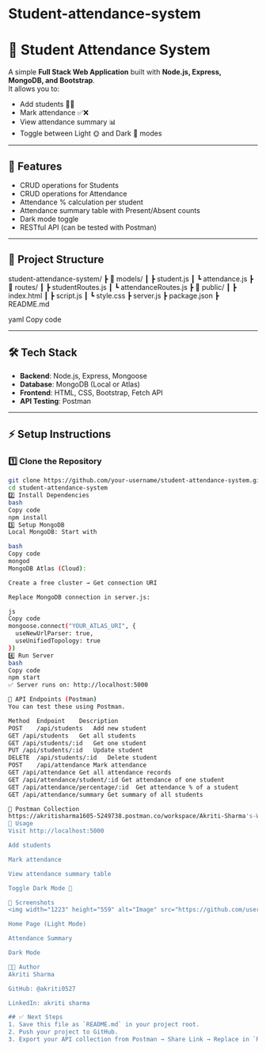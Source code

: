# Student-attendance-system
# 📘 Student Attendance System

A simple **Full Stack Web Application** built with **Node.js, Express, MongoDB, and Bootstrap**.  
It allows you to:
- Add students 🧑‍🎓
- Mark attendance ✅❌
- View attendance summary 📊
- Toggle between Light 🌞 and Dark 🌙 modes

---

## 🚀 Features
- CRUD operations for Students
- CRUD operations for Attendance
- Attendance % calculation per student
- Attendance summary table with Present/Absent counts
- Dark mode toggle
- RESTful API (can be tested with Postman)

---

## 📂 Project Structure
student-attendance-system/
┣ 📂 models/
┃ ┣ student.js
┃ ┗ attendance.js
┣ 📂 routes/
┃ ┣ studentRoutes.js
┃ ┗ attendanceRoutes.js
┣ 📂 public/
┃ ┣ index.html
┃ ┣ script.js
┃ ┗ style.css
┣ server.js
┣ package.json
┣ README.md

yaml
Copy code

---

## 🛠️ Tech Stack
- **Backend**: Node.js, Express, Mongoose
- **Database**: MongoDB (Local or Atlas)
- **Frontend**: HTML, CSS, Bootstrap, Fetch API
- **API Testing**: Postman

---

## ⚡ Setup Instructions

### 1️⃣ Clone the Repository
```bash
git clone https://github.com/your-username/student-attendance-system.git
cd student-attendance-system
2️⃣ Install Dependencies
bash
Copy code
npm install
3️⃣ Setup MongoDB
Local MongoDB: Start with

bash
Copy code
mongod
MongoDB Atlas (Cloud):

Create a free cluster → Get connection URI

Replace MongoDB connection in server.js:

js
Copy code
mongoose.connect("YOUR_ATLAS_URI", {
  useNewUrlParser: true,
  useUnifiedTopology: true
})
4️⃣ Run Server
bash
Copy code
npm start
✅ Server runs on: http://localhost:5000

📌 API Endpoints (Postman)
You can test these using Postman.

Method	Endpoint	Description
POST	/api/students	Add new student
GET	/api/students	Get all students
GET	/api/students/:id	Get one student
PUT	/api/students/:id	Update student
DELETE	/api/students/:id	Delete student
POST	/api/attendance	Mark attendance
GET	/api/attendance	Get all attendance records
GET	/api/attendance/student/:id	Get attendance of one student
GET	/api/attendance/percentage/:id	Get attendance % of a student
GET	/api/attendance/summary	Get summary of all students

📌 Postman Collection
https://akritisharma1605-5249738.postman.co/workspace/Akriti-Sharma's-Workspace~6bc6cc21-ddb4-4daf-8270-9c5237d52040/collection/48216871-6780626d-d2fc-4b95-a75e-7ca05d8f6c0a?action=share&source=copy-link&creator=48216871
🎯 Usage
Visit http://localhost:5000

Add students

Mark attendance

View attendance summary table

Toggle Dark Mode 🌙

📸 Screenshots
<img width="1223" height="559" alt="Image" src="https://github.com/user-attachments/assets/fea5ca10-a557-4e22-bacd-c51288251aee" />

Home Page (Light Mode)

Attendance Summary

Dark Mode

👨‍💻 Author
Akriti Sharma

GitHub: @akriti0527

LinkedIn: akriti sharma

## ✅ Next Steps
1. Save this file as `README.md` in your project root.  
2. Push your project to GitHub.  
3. Export your API collection from Postman → Share Link → Replace in `README.md`.  

